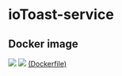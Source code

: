 # ioToast-service
## Docker image
[![](https://images.microbadger.com/badges/version/akyakya/iotoast-service.svg)](https://microbadger.com/images/akyakya/iotoast-service "Get your own version badge on microbadger.com") [![](https://images.microbadger.com/badges/image/akyakya/iotoast-service.svg)](https://microbadger.com/images/akyakya/iotoast-service "Get your own image badge on microbadger.com") [(Dockerfile)](https://github.com/ioToast/ioToast-service/blob/master/Dockerfile)
